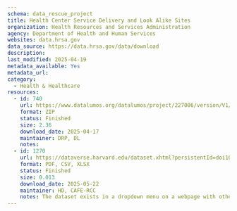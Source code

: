 ```yaml
---
schema: data_rescue_project 
title: Health Center Service Delivery and Look Alike Sites
organization: Health Resources and Services Administration
agency: Department of Health and Human Services
websites: data.hrsa.gov
data_source: https://data.hrsa.gov/data/download
description: 
last_modified: 2025-04-19
metadata_available: Yes
metadata_url: 
category:
  - Health & Healthcare 
resources:
  - id: 740
    url: https://www.datalumos.org/datalumos/project/227006/version/V1/view
    format: ZIP
    status: Finished
    size: 2.36
    download_date: 2025-04-17
    maintainer: DRP, DL
    notes: 
  - id: 1270
    url: https://dataverse.harvard.edu/dataset.xhtml?persistentId=doi10.7910/DVN/RT7CIO
    format: PDF, CSV, XLSX
    status: Finished
    size: 0.013
    download_date: 2025-05-22
    maintainer: HD, CAFE-RCC
    notes: The dataset exists in a dropdown menu on a webpage with other datasets. Suggest printing PDF of the full page for context, but uploading each section seperately.
---
```

